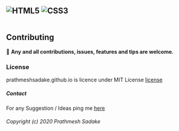 ![HTML5](https://img.shields.io/badge/HTML-orange?logo=HTML5)
![CSS3](https://img.shields.io/badge/CSS-9cf?logo=CSS3)
---

<img scr="https://pbs.twimg.com/media/Cp_Gw0_XEAA337C.jpg" width=200/>

## Contributing
:loudspeaker:  **Any and all contributions, issues, features and tips are welcome.**

### License
prathmeshsadake.github.io is licence under MIT License [license](https://github.com/PrathmeshSadake/prathmeshsadake.github.io/blob/master/LICENSE)

##### Contact
For any Suggestion / Ideas ping me [here](https://twitter.com/prathmeshSadake)

###### Copyright (c) 2020 Prathmesh Sadake
